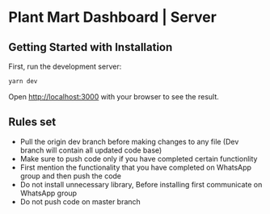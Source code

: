 # Plant Mart Dashboard | Server
## Getting Started with Installation

First, run the development server:

```bash
yarn dev
```

Open [http://localhost:3000](http://localhost:3000) with your browser to see the result.

## Rules set

- Pull the origin dev branch before making changes to any file (Dev branch will contain all updated code base)
- Make sure to push code only if you have completed certain functionlity
- First mention the functionality that you have completed on WhatsApp group and then push the code
- Do not install unnecessary library, Before installing first communicate on WhatsApp group
- Do not push code on master branch